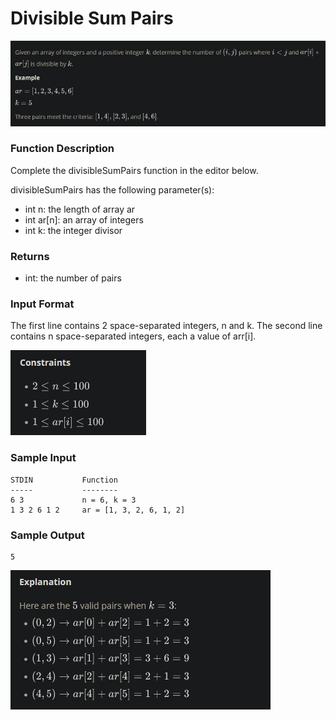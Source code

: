 # Divisible Sum Pairs

![Alt text](images/image.png)

### Function Description

Complete the divisibleSumPairs function in the editor below.

divisibleSumPairs has the following parameter(s):

- int n: the length of array ar
- int ar[n]: an array of integers
- int k: the integer divisor

### Returns

- int: the number of pairs

### Input Format

The first line contains 2 space-separated integers, n and k.
The second line contains n space-separated integers, each a value of arr[i].

![](images/image-1.png)

### Sample Input

    STDIN           Function
    -----           --------
    6 3             n = 6, k = 3
    1 3 2 6 1 2     ar = [1, 3, 2, 6, 1, 2]

### Sample Output

    5

![Alt text](images/image-2.png)
